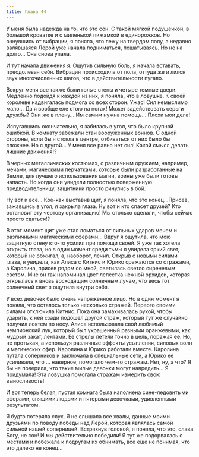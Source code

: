 ```yaml
---
title: Глава 44
---
```


У меня была надежда на то, что это сон. С такой мягкой подушечкой, в большой кроватке и с миленькой пижамкой в
единорожков. Но очнувшись от вибрации, я поняла, что лежу на твердом полу, а недавно валявшаяся Лерой уже начала
подниматься, пошатываясь. Но не на долго… Она снова упала.

И тут начала движения я. Ощутив сильную боль, я начала вставать, преодолевая себя. Вибрация происходила от пола, оттуда
же и лился звук многочисленных шагов, что в действительности пугало.

Вокруг меня все также были голые стены и четыре темные двери. Медленно подойдя к каждой из них, я поняла, что в ловушке.
К своей королеве надвигалась подмога со всех сторон. Ужас! Сил немыслимо мало… Да я вообще еле стою на ногах! Может
задействовать серьги дружбы? Они же в плену… Им самим нужна помощь… Плохи мои дела!

Испугавшись окончательно, я забилась в угол, что было крупной ошибкой. В комнату забежали стаи вооруженных воинов. С
одной стороны, если бы я стояла в центре, отбиваться от них было бы сложнее. Но с другой… У меня все равно нет сил!
Какой смысл делать лишние движения!?

В черных металлических костюмах, с различным оружием, например, мечами, магическими перчатками, которые были
разработанные на Земле, для лучшего использования магии, воины уже были готовы напасть. Но когда они увидели полностью
поверженную предводительницу, защитники просто ринулись в бой.

Ну вот и все… Кое-как выставив щит, я поняла, что это конец…Присев, зажавшись в угол, я закрыла глаза. Ну вот и кто
спасет друзей? Кто остановит эту чертову организацию! Мы столько сделали, чтобы сейчас просто сдаться!?

В этот момент щит уже стал ломаться от сильных ударов мечем и различными магическими сферами… Вдруг я ощутила, что мою
защитную стену кто-то усилил при помощи своей. Я уже так хотела открыть глаза, но в один момент среди тьмы я увидела
яркий свет, который не обжигал, а, наоборот, лечил. Открыв с новыми силами глаза, я увидела, как Алиса с Китнис и Юрико
сражаются со стражами, а Каролина, присев рядом со мной, светилась светло сиреневым светом. Мне он так напоминал цвет
лепестка нежной орхидеи, которая открылась к вновь восходящим солнечным лучам, что весь тот солнечный свет я ощутила
внутри себя.

У всех девочек было очень напряженное лицо. Но в один момент я поняла, что осталось только несколько стражей. Первого
своими силами отключила Китнис. Пока она замахивалась рукой, чтобы ударить, к ней сзади подошел другой страж, который
тут же случайно получил локтем по носу. Алиса использовала свой любимый чемпионский лук, который был украшенный разными
оранжевыми, как мудрый закат, лентами. Ее стрелы летели точно в цель, поражая ее. Но, не протыкая, а используя различные
эффекты усыпления, силовых волн и магических сфер. Каролина и Юрико работали вместе. Каролина путала соперников и
заключала в специальные сети, а Юрико ее усиливала, что … наверное, помогало чем-то стражам. Нет, ну, а что? Я бы не
поверила, что такие милые девочки могут навредить… Я придумала! Эта ловушка помогала стражам измерить свою выносливость!

И вот теперь белая, пустая комната была наполнена сине-ледовитыми сферами, спящими людьми и пятерыми девочками,
удивленными результатом.

Я будто потеряла слух. Я не слышала все хвалы, данные моими друзьями по поводу победы над Лерой, которая являлась самой
сильной нашей соперницей. Встряхнув головой, я поняла, что это, слава Богу, не сон! И мы действительно победили! Я тут
же подорвалась с местами и побежала к подругам их обнимать, все еще не понимая, что это далеко не конец…
